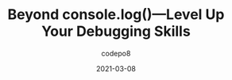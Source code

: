 ---
author: codepo8
date: 2021-03-08
layout: post.njk
publisher: sitepointdotcom
tags:
  - article
  - javascript
  - debugging
target_url: https://www.sitepoint.com/beyond-console-log-level-up-your-debugging-skills/
title: Beyond console.log()—Level Up Your Debugging Skills
---